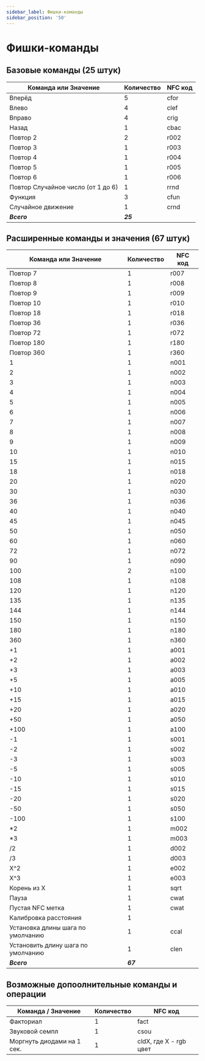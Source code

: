 ```yaml
---
sidebar_label: Фишки-команды
sidebar_position: '50'
---
```


# Фишки-команды

## **Базовые команды (25 штук)**

Команда или Значение | Количество | NFC код
--- | --- | ---
Вперёд | 5 | cfor
Влево | 4 | clef
Вправо | 4 | crig
Назад | 1 | cbac
Повтор 2 | 2 | r002
Повтор 3 | 1 | r003
Повтор 4 | 1 | r004
Повтор 5 | 1 | r005
Повтор 6 | 1 | r006
Повтор Случайное число (от 1 до 6) | 1 | rrnd
Функция | 3 | cfun
Случайное движение | 1 | crnd
***Всего*** | ***25*** |

## **Расширенные команды и значения (67 штук)**

Команда или Значение | Количество | NFC код
--- | --- | ---
Повтор 7 | 1 | r007
Повтор 8 | 1 | r008
Повтор 9 | 1 | r009
Повтор 10 | 1 | r010
Повтор 18 | 1 | r018
Повтор 36 | 1 | r036
Повтор 72 | 1 | r072
Повтор 180 | 1 | r180
Повтор 360 | 1 | r360
1 | 1 | n001
2 | 1 | n002
3 | 1 | n003
4 | 1 | n004
5 | 1 | n005
6 | 1 | n006
7 | 1 | n007
8 | 1 | n008
9 | 1 | n009
10 | 1 | n010
15 | 1 | n015
18 | 1 | n018
20 | 1 | n020
30 | 1 | n030
36 | 1 | n036
40 | 1 | n040
45 | 1 | n045
50 | 1 | n050
60 | 1 | n060
72 | 1 | n072
90 | 1 | n090
100 | 2 | n100
108 | 1 | n108
120 | 1 | n120
135 | 1 | n135
144 | 1 | n144
150 | 1 | n150
180 | 1 | n180
360 | 1 | n360
+1 | 1 | a001
+2 | 1 | a002
+3 | 1 | a003
+5 | 1 | a005
+10 | 1 | a010
+15 | 1 | a015
+20 | 1 | a020
+50 | 1 | a050
+100 | 1 | a100
-1 | 1 | s001
-2 | 1 | s002
-3 | 1 | s003
-5 | 1 | s005
-10 | 1 | s010
-15 | 1 | s015
-20 | 1 | s020
-50 | 1 | s050
-100 | 1 | s100
*2 | 1 | m002
*3 | 1 | m003
/2 | 1 | d002
/3 | 1 | d003
X^2 | 1 | e002
X^3 | 1 | e003
Корень из X | 1 | sqrt
Пауза | 1 | cwat
Пустая NFC метка | 1 | cwat
Калибровка расстояния | 1 |
Установка длины шага по умолчанию | 1 | ccal
Установить длину шага по умолчанию | 1 | clen
***Всего*** | ***67*** |

## **Возможные допоолнительные команды и операции**

Команда / Значение | Количество | NFC код
--- | --- | ---
Факториал | 1 | fact
Звуковой семпл | 1 | csou
Моргнуть диодами на 1 сек. | 1 | cldX, где X - rgb цвет

